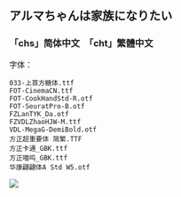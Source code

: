 ## アルマちゃんは家族になりたい

### 「chs」简体中文　「cht」繁體中文

字体：
```
033-上首方糖体.ttf
FOT-CinemaCN.ttf
FOT-CookHandStd-R.otf
FOT-SeuratPro-B.otf
FZLanTYK_Da.otf
FZVDLZhaoHJW-M.ttf
VDL-MegaG-DemiBold.otf
方正超重要体 简繁.TTF
方正卡通_GBK.ttf
方正喵呜_GBK.ttf
华康翩翩体A Std W5.otf
```

![](https://pic1.imgdb.cn/item/68e2b38bc5157e1a88598741.jpg)
